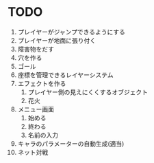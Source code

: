 # TODO
1. プレイヤーがジャンプできるようにする
1. プレイヤーが地面に張り付く
1. 障害物をだす
1. 穴を作る
1. ゴール
1. 座標を管理できるレイヤーシステム
1. エフェクトを作る
    1. プレイヤー側の見えにくくするオブジェクト
    1. 花火
1. メニュー画面
    1. 始める
    1. 終わる
    1. 名前の入力
1. キャラのパラメーターの自動生成(適当)
1. ネット対戦